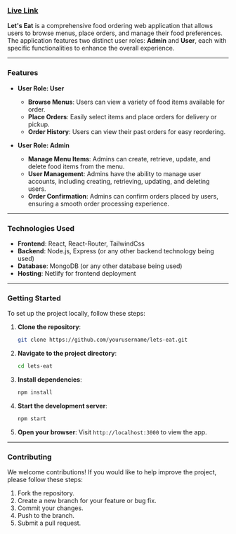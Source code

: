 ### [Live Link](https://lets-eat-client.netlify.app/)

**Let's Eat** is a comprehensive food ordering web application that allows users to browse menus, place orders, and manage their food preferences. The application features two distinct user roles: **Admin** and **User**, each with specific functionalities to enhance the overall experience.

---

### Features

- **User Role: User**
  - **Browse Menus**: Users can view a variety of food items available for order.
  - **Place Orders**: Easily select items and place orders for delivery or pickup.
  - **Order History**: Users can view their past orders for easy reordering.

- **User Role: Admin**
  - **Manage Menu Items**: Admins can create, retrieve, update, and delete food items from the menu.
  - **User Management**: Admins have the ability to manage user accounts, including creating, retrieving, updating, and deleting users.
  - **Order Confirmation**: Admins can confirm orders placed by users, ensuring a smooth order processing experience.

---

### Technologies Used

- **Frontend**: React, React-Router, TailwindCss
- **Backend**: Node.js, Express (or any other backend technology being used)
- **Database**: MongoDB (or any other database being used)
- **Hosting**: Netlify for frontend deployment

---

### Getting Started

To set up the project locally, follow these steps:

1. **Clone the repository**:
   ```bash
   git clone https://github.com/yourusername/lets-eat.git
   ```

2. **Navigate to the project directory**:
   ```bash
   cd lets-eat
   ```

3. **Install dependencies**:
   ```bash
   npm install
   ```

4. **Start the development server**:
   ```bash
   npm start
   ```

5. **Open your browser**: Visit `http://localhost:3000` to view the app.

---

### Contributing

We welcome contributions! If you would like to help improve the project, please follow these steps:

1. Fork the repository.
2. Create a new branch for your feature or bug fix.
3. Commit your changes.
4. Push to the branch.
5. Submit a pull request.


